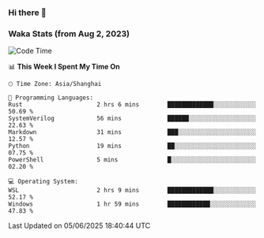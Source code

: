 ### Hi there 👋

### Waka Stats (from Aug 2, 2023)

<!--START_SECTION:waka-->
![Code Time](http://img.shields.io/badge/Code%20Time-889%20hrs%2039%20mins-blue)

📊 **This Week I Spent My Time On** 

```text
🕑︎ Time Zone: Asia/Shanghai

💬 Programming Languages: 
Rust                     2 hrs 6 mins        █████████████░░░░░░░░░░░░   50.69 % 
SystemVerilog            56 mins             ██████░░░░░░░░░░░░░░░░░░░   22.63 % 
Markdown                 31 mins             ███░░░░░░░░░░░░░░░░░░░░░░   12.57 % 
Python                   19 mins             ██░░░░░░░░░░░░░░░░░░░░░░░   07.75 % 
PowerShell               5 mins              █░░░░░░░░░░░░░░░░░░░░░░░░   02.20 % 

💻 Operating System: 
WSL                      2 hrs 9 mins        █████████████░░░░░░░░░░░░   52.17 % 
Windows                  1 hr 59 mins        ████████████░░░░░░░░░░░░░   47.83 % 
```


 Last Updated on 05/06/2025 18:40:44 UTC
<!--END_SECTION:waka-->
